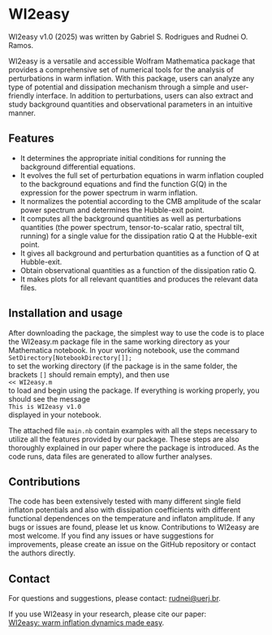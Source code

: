 # WI2easy

WI2easy v1.0 (2025) was written by Gabriel S. Rodrigues and Rudnei O. Ramos.

WI2easy is a versatile and accessible Wolfram Mathematica package that provides a comprehensive set of numerical tools for the analysis of perturbations in warm inflation. With this package, users can analyze any type of potential and dissipation mechanism through a simple and user-friendly interface. In addition to perturbations, users can also extract and study background quantities and observational parameters in an intuitive manner.

## Features

- It determines the appropriate initial conditions for running the background differential equations.
- It evolves the full set of perturbation equations in warm inflation coupled to the background equations and find the function G(Q) in the expression for the power spectrum in warm inflation.
- It normalizes the potential according to the CMB amplitude of the scalar power spectrum and determines the Hubble-exit point.
- It computes all the background quantities as well as perturbations quantities (the power spectrum, tensor-to-scalar ratio, spectral tilt, running) for a single value for the dissipation ratio Q at the Hubble-exit point.
- It gives all background and perturbation quantities as a function of Q at Hubble-exit.
- Obtain observational quantities as a function of the dissipation ratio Q.
- It makes plots for all relevant quantities and produces the relevant data files.


## Installation and usage

After downloading the package, the simplest way to use the code is to place the WI2easy.m package file in the same working directory as your Mathematica notebook. In your working notebook, use the command  
```SetDirectory[NotebookDirectory[]];```  
to set the working directory (if the package is in the same folder, the brackets ```[]``` should remain empty), and then use  
```<< WI2easy.m```  
to load and begin using the package. If everything is working properly, you should see the message  
```This is WI2easy v1.0```  
displayed in your notebook.

The attached file ```main.nb``` contain examples with all the steps necessary to utilize all the features provided by our package. These steps are also thoroughly explained in our paper where the package is introduced. As the code runs, data files are generated to allow further analyses.

## Contributions

The code has been extensively tested with many different single field inflaton potentials and also with dissipation coefficients with different functional dependences on the temperature and inflaton amplitude. If any bugs or issues are found, please let us know. Contributions to WI2easy are most welcome. If you find any issues or have suggestions for improvements, please create an issue on the GitHub repository or contact the authors directly. 

## Contact

For questions and suggestions, please contact: [rudnei@uerj.br](rudnei@uerj.br).

If you use WI2easy in your research, please cite our paper:  
[WI2easy: warm inflation dynamics made easy](http://arxiv.org/abs/2504.17760).
